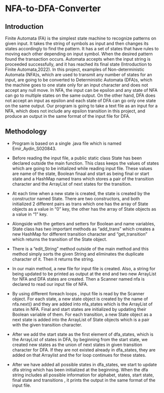 # NFA-to-DFA-Converter

## Introduction
 Finite Automata (FA) is the simplest state machine to recognize patterns on given input. It
takes the string of symbols as input and then changes its states accordingly to find the
pattern. It has a set of states that have rules to moving each other depending on input
symbol. When the desired pattern found the transaction occurs. Automata accepts when the
input string is proceeded successfully, and it has reached its final state (Introduction to Finite
Automata,2022). In this project, examples of Non-deterministic Automata (NFA)s, which are
used to transmit any number of states for an input, are going to be converted to
Deterministic Automata (DFA)s, which the machine goes to one state only for an input
character and does not accept any null move. In NFA, the input can be epsilon and any state
of NFA can go to multiple states on the same output. On the other hand, DFA does not
accept an input as epsilon and each state of DFA can go only one state on the same output.
Our program is going to take a text file as an input for a NFA, which does not include any
epsilon transition in this project, and produce an output in the same format of the input file
for DFA. 

## Methodology
- Program is based on a single .java file which is named Emir_Aydin_S020843.

- Before reading the input file, a public static class State has been declared outside the
main function. This class keeps the values of states which are going to be initialized
while reading input file. These values are name of the state, Boolean finaal and start as
being final or start state and a HashMap named trans which stores a pair of the
transition character and the ArrayList of next states for the transition.

- At each time when a new state is created, the state is created by the constructor named
State. There are two constructors, and both initialized 2 different pairs as trans which
one has the array of State objects as a value in “0” key, the other has the array of State
objects as a value in “1” key.

- Alongside with the getters and setters for Boolean and name variables, State class has
two important methods as “add_trans” which creates a new HashMap for different
transition character and “get_transition” which returns the transition of the State
object.

- There is a “edit_String” method outside of the main method and this method simply
sorts the given String and eliminates the duplicate character of it. Then it returns the
string.

- In our main method, a new file for input file is created. Also, a string for being updated
to be printed as output at the end and two new ArrayList for NFA and DFA states are
created. Then a Scanner named nfa is declared to read our input file of NFA.

- By using different foreach loops , input file is read by the Scanner object. For each state,
a new state object is created by the name of nfa.next() and they are added into
nfa_states which is the ArrayList of states in NFA. Final and start states are initialized by
updating their Boolean variable of them. For each transition, a new State object as a
next state is added into the ArrayList of State objects which is a pair with the given
transition character.

- After we add the start state as the first element of dfa_states, which is the ArrayList of
states in DFA, by beginning from the start state, we created new states as the union of
next states in given transition character for DFA. If they are not existed already in
dfa_states, they are added on that Arraylist and the for loop continues for these states.

- After we have added all possible states in dfa_states, we start to update dfa string
which has been initialized at the beginning. When the dfa string includes all possible
information for alphabet, states, start state, final state and transitions , it prints the
output in the same format of the input file. 
